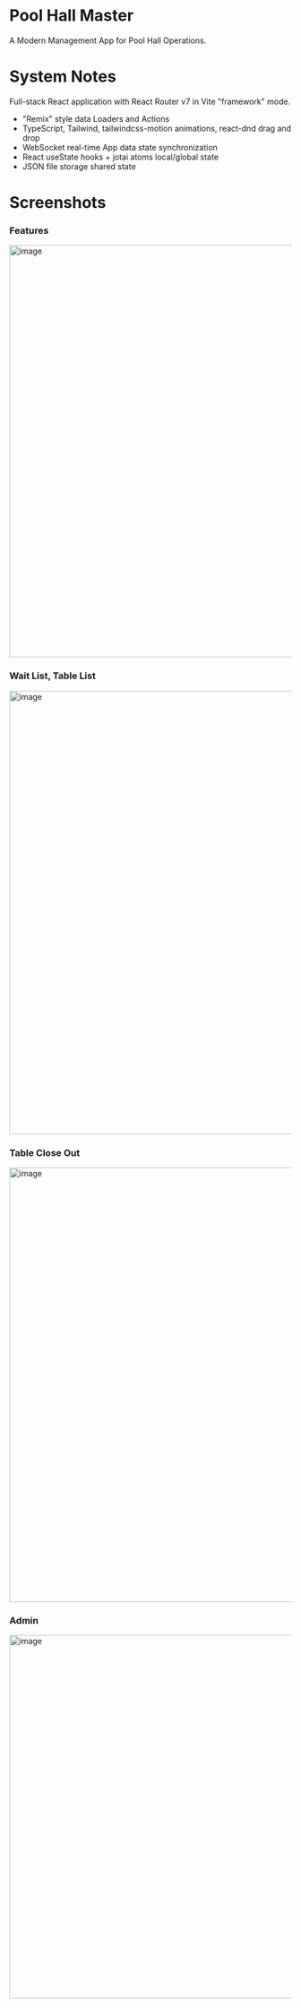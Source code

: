 # Pool Hall Master

A Modern Management App for Pool Hall Operations.

# System Notes

Full-stack React application with React Router v7 in Vite "framework" mode.

* "Remix" style data Loaders and Actions
* TypeScript, Tailwind, tailwindcss-motion animations, react-dnd drag and drop
* WebSocket real-time App data state synchronization
* React useState hooks + jotai atoms local/global state
* JSON file storage shared state

# Screenshots

### Features
<img width="736" alt="image" src="https://github.com/user-attachments/assets/8988a208-b8ea-40da-af6e-24a2b251b67c" />

### Wait List, Table List
<img width="792" alt="image" src="https://github.com/user-attachments/assets/f665ea02-d075-46b4-a574-cd4467ac5ace" />

### Table Close Out
<img width="776" alt="image" src="https://github.com/user-attachments/assets/73ed0fea-d5d6-496e-bb8e-89529b334d8b" />

### Admin
<img width="649" alt="image" src="https://github.com/user-attachments/assets/268b408c-47bb-4208-890d-6118f01a8532" />
